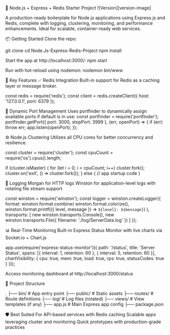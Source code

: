 🚀 Node.js + Express + Redis Starter Project ![Version][version-image]

A production-ready boilerplate for Node.js applications using Express.js and Redis, complete with logging, clustering, monitoring, and performance enhancements. Ideal for scalable, container-ready web services.

📦 Getting Started
Clone the repo:

git clone 
cd Node.Js-Express-Redis-Project
npm install

Start the app at http://localhost:3000/:
npm start

Run with hot-reload using nodemon:
nodemon bin/www

🧠 Key Features
✅ Redis Integration
Built-in support for Redis as a caching layer or message broker.

const redis = require('redis');
const client = redis.createClient({ host: '127.0.0.1', port: 6379 });

🧪 Dynamic Port Management
Uses portfinder to dynamically assign available ports if default is in use:
const portfinder = require('portfinder');
portfinder.getPort({ port: 3000, stopPort: 3999 }, (err, openPort) => {
  if (err) throw err;
  app.listen(openPort);
});

⚙️ Node.js Clustering
Utilizes all CPU cores for better concurrency and resilience.

const cluster = require('cluster');
const cpuCount = require('os').cpus().length;

if (cluster.isMaster) {
  for (let i = 0; i < cpuCount; i++) cluster.fork();
  cluster.on('exit', () => cluster.fork());
} else {
  // app startup code
}


📝 Logging
Morgan for HTTP logs
Winston for application-level logs with rotating file stream support

const winston = require('winston');
const logger = winston.createLogger({
  format: winston.format.combine(
    winston.format.colorize(),
    winston.format.printf(({ level, message }) => `${level}: ${message}`)
  ),
  transports: [
    new winston.transports.Console(),
    new winston.transports.File({ filename: './log/ServerData.log' })
  ]
});

📊 Real-Time Monitoring
Built-in Express Status Monitor with live charts via Socket.io + Chart.js

app.use(require('express-status-monitor')({
  path: '/status',
  title: 'Server Status',
  spans: [{ interval: 1, retention: 60 }, { interval: 5, retention: 60 }],
  chartVisibility: { cpu: true, mem: true, load: true, rps: true, statusCodes: true }
}));

Access monitoring dashboard at http://localhost:3000/status

📂 Project Structure

.
├── bin/                # App entry point
├── public/             # Static assets
├── routes/             # Route definitions
├── log/                # Log files (rotated)
├── views/              # View templates (if any)
├── app.js              # Main Express app config
├── package.json


🛡 Best Suited For
API-based services with Redis caching
Scalable apps leveraging cluster and monitoring
Quick prototypes with production-grade practices
